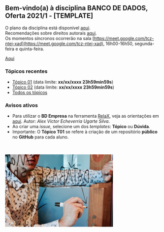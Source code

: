 ## Bem-vindo(a) à disciplina **BANCO DE DADOS**, Oferta 2021/1 - [TEMPLATE]

O plano da disciplina está disponível [aqui](./media/bcc-bd-2020-2-plano.pdf).<br>
Recomendações sobre direitos autorais [aqui](./media/recomendacao-prograd.pdf).<br>
Os momentos síncronos ocorrerão na sala [https://meet.google.com/tcz-ntej-xad](https://meet.google.com/tcz-ntej-xad), 16h00-16h50, segunda-feira e quinta-feira.

[Aqui](https://github.com/plinioleitao/bd-2021-1-bcc/blob/main/data/resolucao-2021-0082.pdf#1234)

### Tópicos recentes

- [Tópico 01](topicos/topico-01.md) (data limite: **xx/xx/xxxx 23h59min59s**)
- [Tópico 02](topicos/topico-02.md) (data limite: **xx/xx/xxxx 23h59min59s**)
- [Todos os tópicos](topicos/topicos.md)

### Avisos ativos

- Para utilizar o **BD Empresa** na ferramenta [RelaX](https://dbis-uibk.github.io/relax/landing), veja as orientações em [aqui](https://github.com/aveusalex/BD_empresa). Autor: _Alex Victor Echeverria Ugarte Silva_.
- Ao criar uma *issue*, selecione um dos *templates*: **Tópico** ou **Dúvida**.
- Importante: O **Tópico T01** se refere à criação de um repositório **público** no **GitHub** para cada aluno.
<br>
<br>
<img src="./media/campaign-creators-IKHvOlZFCOg-unsplash.jpg" width="350">

